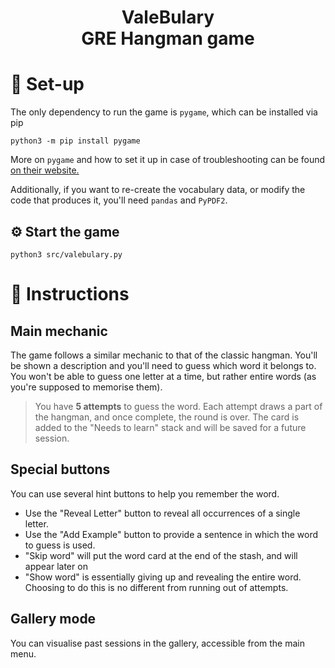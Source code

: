 <h1 align="center"> ValeBulary <br> GRE Hangman game </h1>

<!-- <div align="center">
    <img src="logo.png" width=50% height=50% align="center">
</div> -->

# 🔧 Set-up

The only dependency to run the game is `pygame`, which can be installed
via pip

```
python3 -m pip install pygame
```

More on `pygame` and how to set it up in case of troubleshooting 
can be found [on their website.](https://www.pygame.org/wiki/GettingStarted)

Additionally, if you want to re-create the vocabulary data, or modify the code
that produces it, you'll need `pandas` and `PyPDF2`.

## ⚙️  Start the game

```
python3 src/valebulary.py
```

# 📝 Instructions

## Main mechanic
The game follows a similar mechanic to that of the classic hangman.
You'll be shown a description and you'll need to guess which word it belongs to.
You won't be able to guess one letter at a time, but rather entire words (as
you're supposed to memorise them).

> You have **5 attempts** to guess the word. Each attempt draws a part of the
hangman, and once complete, the round is over. The card is added to the "Needs
to learn" stack and will be saved for a future session.

## Special buttons
You can use several hint buttons to help you remember the word. 

- Use the "Reveal Letter" button to reveal all occurrences of a single letter.
- Use the "Add Example" button to provide a sentence in which the word to guess 
is used.
- "Skip word" will put the word card at the end of the stash, and will 
appear later on
- "Show word" is essentially giving up and revealing the entire word. Choosing 
to do this is no different from running out of attempts.

## Gallery mode
You can visualise past sessions in the gallery, accessible from the main menu.